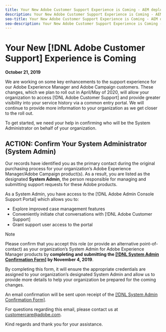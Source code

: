 ```yaml
---
title: Your New Adobe Customer Support Experience is Coming - AEM deploy contact
description: Your New Adobe Customer Support Experience is Coming - AEM deploy contact
seo-title: Your New Adobe Customer Support Experience is Coming - AEM deploy contact
seo-description: Your New Adobe Customer Support Experience is Coming - AEM deploy contact
---
```


# Your New [!DNL Adobe Customer Support] Experience is Coming 

**October 21, 2019**

We are working on some key enhancements to the support experience for our Adobe Experience Manager and Adobe Campaign customers. These changes, which we plan to roll out in April/May of 2020, will allow your organization to access [!DNL Adobe Customer Support] and provide greater visibility into your service history via a common entry portal. We will continue to provide more information to your organization as we get closer to the roll out.  

To get started, we need your help in confirming who will be the System Administrator on behalf of your organization. 

## ACTION: Confirm Your System Administrator (System Admin) 

Our records have identified you as the primary contact during the original purchasing process for your organization’s Adobe Experience Manager/Adobe Campaign product(s). As a result, you are listed as the designated **System Admin**, the person responsible for managing and submitting support requests for these Adobe products.

As a System Admin, you have access to the [!DNL Adobe Admin Console Support Portal] which allows you to:

* Explore improved case management features 
* Conveniently initiate chat conversations with [!DNL Adobe Customer Support]
* Grant support user access to the portal 

>[!NOTE]
>
>Please confirm that you accept this role (or provide an alternative point-of-contact) as your organization’s System Admin for Adobe Experience Manager products by **completing and submitting the [[!DNL System Admin Confirmation Form]](https://adobe.allegiancetech.com/cgi-bin/qwebcorporate.dll?idx=N5M8RY) by November 4, 2019**. 
>
>By completing this form, it will ensure the appropriate credentials are assigned to your organization’s designated System Admin and allow us to provide more details to help your organization be prepared for the coming changes.

An email confirmation will be sent upon receipt of the [[!DNL System Admin Confirmation Form]](https://adobe.allegiancetech.com/cgi-bin/qwebcorporate.dll?idx=N5M8RY).

For questions regarding this email, please contact us at customercare@adobe.com.

Kind regards and thank you for your assistance.

